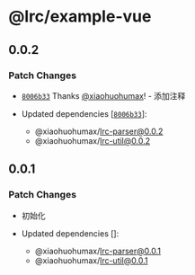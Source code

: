 # @lrc/example-vue

## 0.0.2

### Patch Changes

- [`8006b33`](https://github.com/xiaohuohumax/LrcFile-Analysis/commit/8006b33edd90603b0e1207bfdfd9cfddfb9f69f5) Thanks [@xiaohuohumax](https://github.com/xiaohuohumax)! - 添加注释

- Updated dependencies [[`8006b33`](https://github.com/xiaohuohumax/LrcFile-Analysis/commit/8006b33edd90603b0e1207bfdfd9cfddfb9f69f5)]:
  - @xiaohuohumax/lrc-parser@0.0.2
  - @xiaohuohumax/lrc-util@0.0.2

## 0.0.1

### Patch Changes

- 初始化

- Updated dependencies []:
  - @xiaohuohumax/lrc-parser@0.0.1
  - @xiaohuohumax/lrc-util@0.0.1
